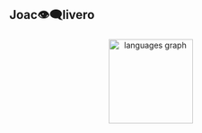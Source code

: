 <h2 align="left">Joac👁️‍🗨️livero</h2>

###

<div align="center">
  <img src="https://github-readme-stats.vercel.app/api/top-langs?username=Pulpoide&locale=en&hide_title=false&layout=compact&card_width=320&langs_count=5&theme=aura&hide_border=false" height="150" alt="languages graph"  />
</div>

###

